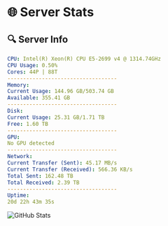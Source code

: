 # 🌐 Server Stats
## 🔍 Server Info
```yaml
CPU: Intel(R) Xeon(R) CPU E5-2699 v4 @ 1314.74GHz
CPU Usage: 0.50%
Cores: 44P | 88T
-----------------------------------
Memory:
Current Usage: 144.96 GB/503.74 GB
Available: 355.41 GB
-----------------------------------
Disk:
Current Usage: 25.31 GB/1.71 TB
Free: 1.60 TB
-----------------------------------
GPU:
No GPU detected
-----------------------------------
Network:
Current Transfer (Sent): 45.17 MB/s
Current Transfer (Received): 566.36 KB/s
Total Sent: 162.48 TB
Total Received: 2.39 TB
-----------------------------------
Uptime:
20d 22h 43m 35s
```
![GitHub Stats](https://img.shields.io/badge/Updated-2025-02-28_21:26:53-blue)